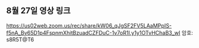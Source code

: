## 8월 27일 영상 링크

https://us02web.zoom.us/rec/share/kW06_qJgSF2FV5LAaMPpIS-f5nA_Bv65D1p4FspnmXhitBzuadCZFDuC-1v7oR1l.y1y1OTvHChaB3_wI 
암호: s8R5T@T6
